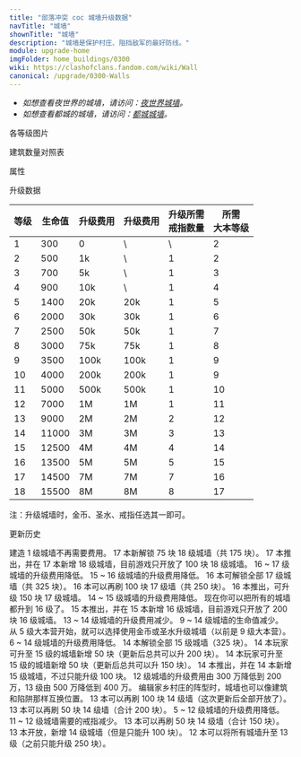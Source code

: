 ```yaml
---
title: "部落冲突 coc 城墙升级数据"
navTitle: "城墙"
shownTitle: "城墙"
description: "城墙是保护村庄、阻挡敌军的最好防线。"
module: upgrade-home
imgFolder: home_buildings/0300
wiki: https://clashofclans.fandom.com/wiki/Wall
canonical: /upgrade/0300-Walls
---
```


- *如想查看夜世界的城墙，请访问：[夜世界城墙](/upgrade/110c-Walls)。*
- *如想查看都城的城墙，请访问：[都城城墙](/upgrade/2200-Walls)。*

<UnitInfo :folder="$frontmatter.imgFolder" imgSrc="Wall18.png" :imgAlt="$frontmatter.navTitle" :description="$frontmatter.description" :isSmallImg="true" />

<SmallTitle>各等级图片</SmallTitle>

<Panel>
    <UnitImgGroup :folder="$frontmatter.imgFolder">
        <UnitImg imgTitle="1 级" imgSrc="Wall1.png" />
        <UnitImg imgTitle="2 级" imgSrc="Wall2.png" />
        <UnitImg imgTitle="3 级" imgSrc="Wall3.png" />
        <UnitImg imgTitle="4 级" imgSrc="Wall4.png" />
        <UnitImg imgTitle="5 级" imgSrc="Wall5.png" />
        <UnitImg imgTitle="6 级" imgSrc="Wall6.png" />
        <UnitImg imgTitle="7 级" imgSrc="Wall7.png" />
        <UnitImg imgTitle="8 级" imgSrc="Wall8.png" />
        <UnitImg imgTitle="9 级" imgSrc="Wall9.png" />
        <UnitImg imgTitle="10 级" imgSrc="Wall10.png" />
        <UnitImg imgTitle="11 级" imgSrc="Wall11.png" />
        <UnitImg imgTitle="12 级" imgSrc="Wall12.png" />
        <UnitImg imgTitle="13 级" imgSrc="Wall13.png" />
        <UnitImg imgTitle="14 级" imgSrc="Wall14.png" />
        <UnitImg imgTitle="15 级" imgSrc="Wall15.png" />
        <UnitImg imgTitle="16 级" imgSrc="Wall16.png" />
        <UnitImg imgTitle="17 级" imgSrc="Wall17_thumb.png" imgHd="Wall17.png"/>
        <UnitImg imgTitle="18 级" imgSrc="Wall18.png" />
    </UnitImgGroup>
</Panel>

<SmallTitle>建筑数量对照表</SmallTitle>

<BuildingNum>
    <BuildingNumRow title="大本等级" num="1,  2,  3,  4,   5,   6,   7,   8,   9,  10, 11 - 13, 14 - 17" />
    <BuildingNumRow title="建筑数量" num="0, 25, 50, 75, 100, 125, 175, 225, 250, 275,     300,     325" />
</BuildingNum>

<SmallTitle>属性</SmallTitle>

<UnitProperties>
    <UnitProperty pKey="占地面积" pValue="1×1" />
    <UnitProperty pKey="18 级城墙最高可升级" pValue="175 块" />
</UnitProperties>

<SmallTitle>升级数据</SmallTitle>

<script setup>
const tableExtraInfo = [
    {
        "column": 2,
        "type": "cost",
        "gpClass": "building",
        "icon": "Gold"
    },
    {
        "column": 3,
        "type": "cost",
        "gpClass": "building",
        "icon": "Elixir"
    },
    {
        "column": 4,
        "type": "cost",
        "gpClass": "building",
        "icon": "Wall_Ring",
        "noGoldPass": true
    },
];
</script>

<UnitTable :tableExtraInfo="tableExtraInfo">

| 等级 | 生命值 | 升级费用 | 升级费用 | 升级所需<br>戒指数量 | 所需<br>大本等级 |
| ---- |  ---  |   ---   |    ---   |         ---        |       ---       |
|   1  |   300 |     0   |     \    |          \         |        2        |
|   2  |   500 |    1k   |     \    |          1         |        2        |
|   3  |   700 |    5k   |     \    |          1         |        3        |
|   4  |   900 |   10k   |     \    |          1         |        4        |
|   5  |  1400 |   20k   |    20k   |          1         |        5        |
|   6  |  2000 |   30k   |    30k   |          1         |        6        |
|   7  |  2500 |   50k   |    50k   |          1         |        7        |
|   8  |  3000 |   75k   |    75k   |          1         |        8        |
|   9  |  3500 |  100k   |   100k   |          1         |        9        |
|  10  |  4000 |  200k   |   200k   |          1         |        9        |
|  11  |  5000 |  500k   |   500k   |          1         |       10        |
|  12  |  7000 |    1M   |     1M   |          1         |       11        |
|  13  |  9000 |    2M   |     2M   |          2         |       12        |
|  14  | 11000 |    3M   |     3M   |          3         |       13        |
|  15  | 12500 |    4M   |     4M   |          4         |       14        |
|  16  | 13500 |    5M   |     5M   |          5         |       15        |
|  17  | 14500 |    7M   |     7M   |          7         |       16        |
|  18  | 15500 |    8M   |     8M   |          8         |       17        |
</UnitTable>

注：升级城墙时，金币、圣水、戒指任选其一即可。

<SmallTitle>更新历史</SmallTitle>

<Timeline>
    <TimelineItem date="2025/02/10">
        <TimelineRow>建造 1 级城墙不再需要费用。</TimelineRow>
        <TimelineRow>17 本新解锁 75 块 18 级城墙（共 175 块）。</TimelineRow>
    </TimelineItem>
    <TimelineItem date="2024/11/25">
        <TimelineRow>17 本推出，并在 17 本新增 18 级城墙，目前游戏只开放了 100 块 18 级城墙。</TimelineRow>
        <TimelineRow>16 ~ 17 级城墙的升级费用降低。</TimelineRow>
    </TimelineItem>
    <TimelineItem date="2024/06/18">
        <TimelineRow>15 ~ 16 级城墙的升级费用降低。</TimelineRow>
    </TimelineItem>
    <TimelineItem date="2024/04/17">
        <TimelineRow>16 本可解锁全部 17 级城墙（共 325 块）。</TimelineRow>
    </TimelineItem>
    <TimelineItem date="2024/02/27">
        <TimelineRow>16 本可以再刷 100 块 17 级墙（共 250 块）。</TimelineRow>
    </TimelineItem>
    <TimelineItem date="2023/12/12">
        <TimelineRow>16 本推出，可升级 150 块 17 级城墙。</TimelineRow>
        <TimelineRow>14 ~ 15 级城墙的升级费用降低。</TimelineRow>
    </TimelineItem>
    <TimelineItem date="2023/06/12">
        <TimelineRow>现在你可以把所有的城墙都升到 16 级了。</TimelineRow>
    </TimelineItem>
    <TimelineItem date="2022/10/10">
        <TimelineRow>15 本推出，并在 15 本新增 16 级城墙，目前游戏只开放了 200 块 16 级城墙。</TimelineRow>
        <TimelineRow>13 ~ 14 级城墙的升级费用减少。</TimelineRow>
    </TimelineItem>
    <TimelineItem date="2022/06/27">
        <TimelineRow>9 ~ 14 级城墙的生命值减少。</TimelineRow>
        <TimelineRow>从 5 级大本营开始，就可以选择使用金币或圣水升级城墙（以前是 9 级大本营）。</TimelineRow>
    </TimelineItem>
    <TimelineItem date="2021/12/09">
        <TimelineRow>6 ~ 14 级城墙的升级费用降低。</TimelineRow>
        <TimelineRow>14 本解锁全部 15 级城墙（325 块）。</TimelineRow>
    </TimelineItem>
    <TimelineItem date="2021/09/27">
        <TimelineRow>14 本玩家可升至 15 级的城墙新增 50 块（更新后总共可以升 200 块）。</TimelineRow>
    </TimelineItem>
    <TimelineItem date="2021/06/14">
        <TimelineRow>14 本玩家可升至 15 级的城墙新增 50 块（更新后总共可以升 150 块）。</TimelineRow>
    </TimelineItem>
    <TimelineItem date="2021/04/12">
        <TimelineRow>14 本推出，并在 14 本新增 15 级城墙，不过只能升级 100 块。</TimelineRow>
        <TimelineRow>12 级城墙的升级费用由 300 万降低到 200 万，13 级由 500 万降低到 400 万。</TimelineRow>
    </TimelineItem>
    <TimelineItem date="2020/12/07">
        <TimelineRow>编辑家乡村庄的阵型时，城墙也可以像建筑和陷阱那样互换位置。</TimelineRow>
    </TimelineItem>
    <TimelineItem date="2020/10/12">
        <TimelineRow>13 本可以再刷 100 块 14 级墙（这次更新后全部开放了）。</TimelineRow>
    </TimelineItem>
    <TimelineItem date="2020/06/22">
        <TimelineRow>13 本可以再刷 50 块 14 级墙（合计 200 块）。</TimelineRow>
    </TimelineItem>
    <TimelineItem date="2020/03/30">
        <TimelineRow>5 ~ 12 级城墙的升级费用降低。</TimelineRow>
        <TimelineRow>11 ~ 12 级城墙需要的戒指减少。</TimelineRow>
        <TimelineRow>13 本可以再刷 50 块 14 级墙（合计 150 块）。</TimelineRow>
    </TimelineItem>
    <TimelineItem date="2019/12/09">
        <TimelineRow>13 本开放，新增 14 级城墙（但是只能升 100 块）。</TimelineRow>
    </TimelineItem>
    <TimelineItem date="2019/06/18">
        <TimelineRow>12 本可以将所有城墙升至 13 级（之前只能升级 250 块）。</TimelineRow>
    </TimelineItem>
    <TimelineItem :historyBottom="true" />
</Timeline>
